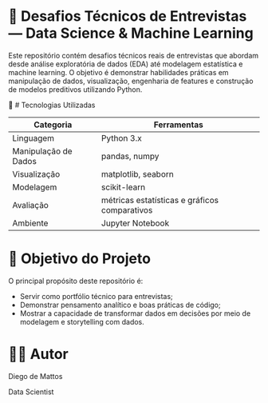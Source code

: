# 🧠 Desafios Técnicos de Entrevistas — Data Science & Machine Learning

Este repositório contém desafios técnicos reais de entrevistas que abordam desde análise exploratória de dados (EDA) até modelagem estatística e machine learning. O objetivo é demonstrar habilidades práticas em manipulação de dados, visualização, engenharia de features e construção de modelos preditivos utilizando Python.

🧰 # Tecnologias Utilizadas

| Categoria            | Ferramentas                                   |
| -------------------- | --------------------------------------------- |
| Linguagem            | Python 3.x                                    |
| Manipulação de Dados | pandas, numpy                                 |
| Visualização         | matplotlib, seaborn                           |
| Modelagem            | scikit-learn                                  |
| Avaliação            | métricas estatísticas e gráficos comparativos |
| Ambiente             | Jupyter Notebook                              |

# 🎯 Objetivo do Projeto

O principal propósito deste repositório é:

- Servir como portfólio técnico para entrevistas;
- Demonstrar pensamento analítico e boas práticas de código;
- Mostrar a capacidade de transformar dados em decisões por meio de modelagem e storytelling com dados.

# 👨‍💻 Autor

Diego de Mattos

Data Scientist
